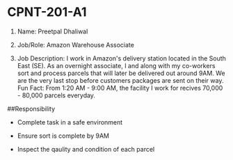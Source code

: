 # CPNT-201-A1

1. Name: Preetpal Dhaliwal

2. Job/Role: Amazon Warehouse Associate

3. Job Description: I work in Amazon's delivery station located in the South East (SE). As an overnight associate, I and along with my co-workers sort and process parcels that will later be delivered out around 9AM. We are the very last stop before customers packages are sent on their way. Fun Fact: From 1:20 AM - 9:00 AM, the facility I work for recives 70,000 - 80,000 parcels everyday.

##Responsibility 

- Complete task in a safe environment

- Ensure sort is complete by 9AM

- Inspect the qaulity and condition of each parcel
